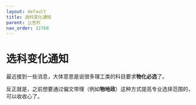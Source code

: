 ```yaml
---
layout: default
title: 选科变化通知
parent: 公告栏
nav_order: 32768
---
```


# 选科变化通知

最近接到一些消息，大体意思是说很多理工类的科目要求**物化必选**了。

反正就是，之前想要通过偏文带理（例如**物地政**）这种方式提高专业选择范围的，可以收收心了。